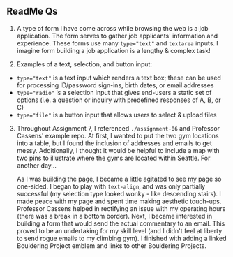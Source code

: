 ## ReadMe Qs
1. A type of form I have come across while browsing the web is a job application. The form serves to gather job applicants' information and experience. These forms use many ```type="text"``` and ```textarea``` inputs. I imagine form building a job application is a lengthy & complex task!

2. Examples of a text, selection, and button input:
  - ```type="text"``` is a text input which renders a text box; these can be used for processing ID/password sign-ins, birth dates, or email addresses
  - ```type="radio"``` is a selection input that gives end-users a static set of options (i.e. a question or inquiry with predefined responses of A, B, or C)
  - ```type="file"``` is a button input that allows users to select & upload files


3. Throughout Assignment 7, I referenced ```./assignment-06``` and Professor Cassens' example repo. At first, I wanted to put the two gym locations into a table, but I found the inclusion of addresses and emails to get messy. Additionally, I thought it would be helpful to include a map with two pins to illustrate where the gyms are located within Seattle. For another day...

    As I was building the page, I became a little agitated to see my page so one-sided. I began to play with ```text-align```, and was only partially successful (my selection type looked wonky - like descending stairs). I made peace with my page and spent time making aesthetic touch-ups. Professor Cassens helped in rectifying an issue with my operating hours (there was a break in a bottom border). Next, I became interested in building a form that would send the actual commentary to an email. This proved to be an undertaking for my skill level (and I didn't feel at liberty to send rogue emails to my climbing gym). I finished with adding a linked Bouldering Project emblem and links to other Bouldering Projects.
